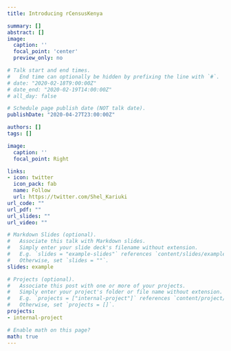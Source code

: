 ```yaml
---
title: Introducing rCensusKenya

summary: []
abstract: []
image:
  caption: ''
  focal_point: 'center'
  preview_only: no

# Talk start and end times.
#   End time can optionally be hidden by prefixing the line with `#`.
# date: "2020-02-18T9:00:00Z"
# date_end: "2020-02-19T14:00:00Z"
# all_day: false

# Schedule page publish date (NOT talk date).
publishDate: "2020-04-27T23:00:00Z"

authors: []
tags: []

image:
  caption: ''
  focal_point: Right

links:
- icon: twitter
  icon_pack: fab
  name: Follow
  url: https://twitter.com/Shel_Kariuki
url_code: ""
url_pdf: ""
url_slides: ""
url_video: ""

# Markdown Slides (optional).
#   Associate this talk with Markdown slides.
#   Simply enter your slide deck's filename without extension.
#   E.g. `slides = "example-slides"` references `content/slides/example-slides.md`.
#   Otherwise, set `slides = ""`.
slides: example

# Projects (optional).
#   Associate this post with one or more of your projects.
#   Simply enter your project's folder or file name without extension.
#   E.g. `projects = ["internal-project"]` references `content/project/deep-learning/index.md`.
#   Otherwise, set `projects = []`.
projects:
- internal-project

# Enable math on this page?
math: true
---
```

